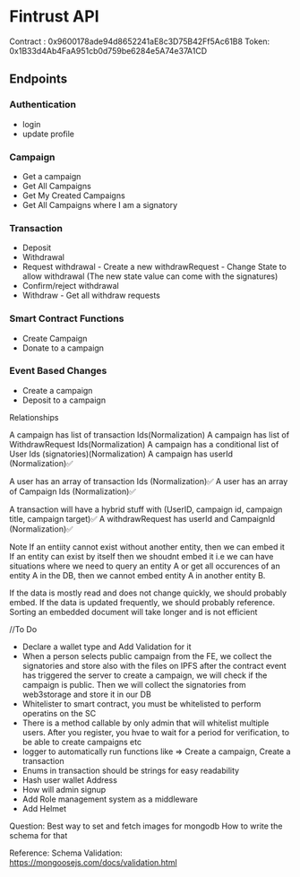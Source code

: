 # Fintrust API
Contract : 0x9600178ade94d8652241aE8c3D75B42Ff5Ac61B8
Token: 0x1B33d4Ab4FaA951cb0d759be6284e5A74e37A1CD

## Endpoints
### Authentication
 - login
 - update profile
### Campaign
 - Get a campaign
 - Get All Campaigns
 - Get My Created Campaigns 
 - Get All Campaigns where I am a signatory   
### Transaction
 - Deposit
 - Withdrawal
 - Request withdrawal
        - Create a new withdrawRequest
        - Change State to allow withdrawal (The new state value can come with the signatures)
 - Confirm/reject withdrawal
 - Withdraw
        - Get all withdraw requests
### Smart Contract Functions
 - Create Campaign
 - Donate to a campaign
### Event Based Changes
 - Create a campaign
 - Deposit to a campaign


Relationships

A campaign has list of transaction Ids(Normalization)
A campaign has list of WithdrawRequest Ids(Normalization)
A campaign has a conditional list of User Ids (signatories)(Normalization)
A campaign has userId (Normalization)✅

A user has an array of transaction Ids (Normalization)✅
A user has an array of Campaign Ids (Normalization)✅

A transaction will have a hybrid stuff with (UserID, campaign id, campaign title, campaign target)✅
A withdrawRequest has userId and CampaignId (Normalization)✅


Note
If an entiity cannot exist without another entity, then we can embed it
If an entity can exist by itself then we shoudnt embed it i.e we can have situations where we need to query an entity A or get all occurences of an entity A in the DB, then we cannot embed entity A in another entity B.

If the data is mostly read and does not change quickly, we should probably embed. 
If the data is updated frequently, we should probably reference.
Sorting an embedded document will take longer and is not efficient




//To Do 
- Declare a wallet type and Add Validation for it
- When a person selects public campaign from the FE, we collect the signatories and store also with the files on IPFS
after the contract event has triggered the server to create a campaign, we will check if the campaign is public. Then we will collect the signatories from web3storage and store it in our DB
- Whitelister to smart contract, you must be whitelisted to perform operatins on the SC
- There is a method callable by only admin that will whitelist multiple users. After you register, you hvae to wait for a period for verification, to be able to create campaigns etc
- logger to automatically run functions like => Create a campaign, Create a transaction
- Enums in transaction should be strings for easy readability
- Hash user wallet Address
- How will admin signup
- Add Role management system as a middleware
- Add Helmet
 

 Question:
 Best way to set and fetch images for mongodb
 How to write the schema for that

 Reference:
 Schema Validation: https://mongoosejs.com/docs/validation.html